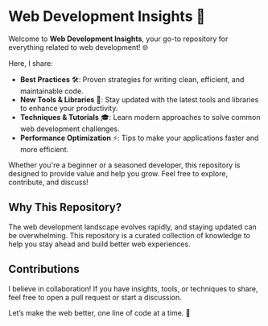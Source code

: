 # Web Development Insights 🚀  

Welcome to **Web Development Insights**, your go-to repository for everything related to web development! 🌐  

Here, I share:  
- **Best Practices** 🛠️: Proven strategies for writing clean, efficient, and maintainable code.  
- **New Tools & Libraries** 🧰: Stay updated with the latest tools and libraries to enhance your productivity.  
- **Techniques & Tutorials** 🎓: Learn modern approaches to solve common web development challenges.  
- **Performance Optimization** ⚡: Tips to make your applications faster and more efficient.  

Whether you're a beginner or a seasoned developer, this repository is designed to provide value and help you grow. Feel free to explore, contribute, and discuss!  

## Why This Repository?  
The web development landscape evolves rapidly, and staying updated can be overwhelming. This repository is a curated collection of knowledge to help you stay ahead and build better web experiences.  

## Contributions  
I believe in collaboration! If you have insights, tools, or techniques to share, feel free to open a pull request or start a discussion.  

Let’s make the web better, one line of code at a time. 🚀  
